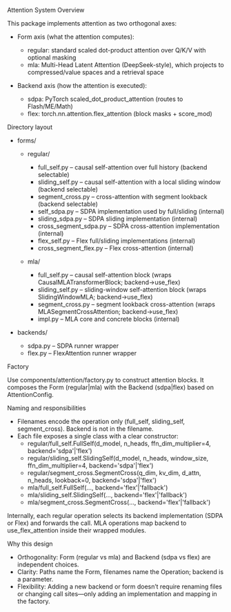 Attention System Overview

This package implements attention as two orthogonal axes:

- Form axis (what the attention computes):
  - regular: standard scaled dot-product attention over Q/K/V with optional masking
  - mla: Multi-Head Latent Attention (DeepSeek-style), which projects to compressed/value spaces and a retrieval space

- Backend axis (how the attention is executed):
  - sdpa: PyTorch scaled_dot_product_attention (routes to Flash/ME/Math)
  - flex: torch.nn.attention.flex_attention (block masks + score_mod)

Directory layout

- forms/
  - regular/
    - full_self.py        – causal self-attention over full history (backend selectable)
    - sliding_self.py     – causal self-attention with a local sliding window (backend selectable)
    - segment_cross.py    – cross-attention with segment lookback (backend selectable)
    - self_sdpa.py        – SDPA implementation used by full/sliding (internal)
    - sliding_sdpa.py     – SDPA sliding implementation (internal)
    - cross_segment_sdpa.py – SDPA cross-attention implementation (internal)
    - flex_self.py        – Flex full/sliding implementations (internal)
    - cross_segment_flex.py – Flex cross-attention (internal)

  - mla/
    - full_self.py        – causal self-attention block (wraps CausalMLATransformerBlock; backend→use_flex)
    - sliding_self.py     – sliding-window self-attention block (wraps SlidingWindowMLA; backend→use_flex)
    - segment_cross.py    – segment lookback cross-attention (wraps MLASegmentCrossAttention; backend→use_flex)
    - impl.py             – MLA core and concrete blocks (internal)

- backends/
  - sdpa.py              – SDPA runner wrapper
  - flex.py              – FlexAttention runner wrapper

Factory

Use components/attention/factory.py to construct attention blocks. It composes the Form (regular|mla) with the Backend (sdpa|flex) based on AttentionConfig.

Naming and responsibilities

- Filenames encode the operation only (full_self, sliding_self, segment_cross). Backend is not in the filename.
- Each file exposes a single class with a clear constructor:
  - regular/full_self.FullSelf(d_model, n_heads, ffn_dim_multiplier=4, backend='sdpa'|'flex')
  - regular/sliding_self.SlidingSelf(d_model, n_heads, window_size, ffn_dim_multiplier=4, backend='sdpa'|'flex')
  - regular/segment_cross.SegmentCross(q_dim, kv_dim, d_attn, n_heads, lookback=0, backend='sdpa'|'flex')
  - mla/full_self.FullSelf(..., backend='flex'|'fallback')
  - mla/sliding_self.SlidingSelf(..., backend='flex'|'fallback')
  - mla/segment_cross.SegmentCross(..., backend='flex'|'fallback')

Internally, each regular operation selects its backend implementation (SDPA or Flex) and forwards the call. MLA operations map backend to use_flex_attention inside their wrapped modules.

Why this design

- Orthogonality: Form (regular vs mla) and Backend (sdpa vs flex) are independent choices.
- Clarity: Paths name the Form, filenames name the Operation; backend is a parameter.
- Flexibility: Adding a new backend or form doesn’t require renaming files or changing call sites—only adding an implementation and mapping in the factory.

